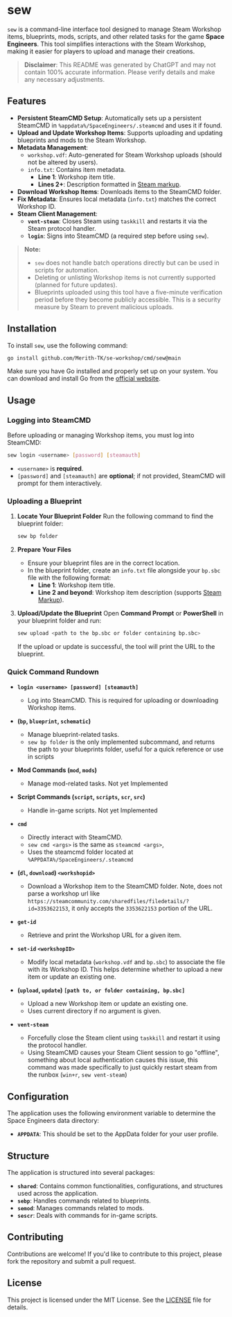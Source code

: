 # sew

`sew` is a command-line interface tool designed to manage Steam Workshop items, blueprints, mods, scripts, and other related tasks for the game **Space Engineers**. This tool simplifies interactions with the Steam Workshop, making it easier for players to upload and manage their creations.

> **Disclaimer**: This README was generated by ChatGPT and may not contain 100% accurate information. Please verify details and make any necessary adjustments.

## Features

- **Persistent SteamCMD Setup**: Automatically sets up a persistent SteamCMD in `%appdata%/SpaceEngineers/.steamcmd` and uses it if found.
- **Upload and Update Workshop Items**: Supports uploading and updating blueprints and mods to the Steam Workshop.
- **Metadata Management**:
  - `workshop.vdf`: Auto-generated for Steam Workshop uploads (should not be altered by users).
  - `info.txt`: Contains item metadata.
    - **Line 1**: Workshop item title.
    - **Lines 2+**: Description formatted in [Steam markup](https://steamcommunity.com/comment/Recommendation/formattinghelp).
- **Download Workshop Items**: Downloads items to the SteamCMD folder.
- **Fix Metadata**: Ensures local metadata (`info.txt`) matches the correct Workshop ID.
- **Steam Client Management**:
  - **`vent-steam`**: Closes Steam using `taskkill` and restarts it via the Steam protocol handler.
  - **`login`**: Signs into SteamCMD (a required step before using `sew`).

> **Note:**
> - `sew` does not handle batch operations directly but can be used in scripts for automation.
> - Deleting or unlisting Workshop items is not currently supported (planned for future updates).
> - Blueprints uploaded using this tool have a five-minute verification period before they become publicly accessible. This is a security measure by Steam to prevent malicious uploads.

## Installation

To install `sew`, use the following command:

```bash
go install github.com/Merith-TK/se-workshop/cmd/sew@main
```

Make sure you have Go installed and properly set up on your system. You can download and install Go from the [official website](https://golang.org/dl/).

## Usage

### Logging into SteamCMD

Before uploading or managing Workshop items, you must log into SteamCMD:

```bash
sew login <username> [password] [steamauth]
```

- `<username>` is **required**.
- `[password]` and `[steamauth]` are **optional**; if not provided, SteamCMD will prompt for them interactively.

### Uploading a Blueprint

1. **Locate Your Blueprint Folder**
   Run the following command to find the blueprint folder:
   ```bash
   sew bp folder
   ```

2. **Prepare Your Files**
   - Ensure your blueprint files are in the correct location.
   - In the blueprint folder, create an `info.txt` file alongside your `bp.sbc` file with the following format:
     - **Line 1**: Workshop item title.
     - **Line 2 and beyond**: Workshop item description (supports [Steam Markup](https://steamcommunity.com/comment/Recommendation/formattinghelp)).

3. **Upload/Update the Blueprint**
   Open **Command Prompt** or **PowerShell** in your blueprint folder and run:
   ```bash
   sew upload <path to the bp.sbc or folder containing bp.sbc>
   ```
   If the upload or update is successful, the tool will print the URL to the blueprint.

### Quick Command Rundown

- **`login <username> [password] [steamauth]`**
  - Log into SteamCMD. This is required for uploading or downloading Workshop items.

- **(`bp`, `blueprint`, `schematic`)**
  - Manage blueprint-related tasks. 
  - `sew bp folder` is the only implemented subcommand, and returns the path to your blueprints folder, useful for a quick reference or use in scripts

- **Mod Commands (`mod`, `mods`)**
  - Manage mod-related tasks.
  Not yet Implemented

- **Script Commands (`script`, `scripts`, `scr`, `src`)**
  - Handle in-game scripts.
  Not yet Implemented

- **`cmd`**
  - Directly interact with SteamCMD.
  - `sew cmd <args>` is the same as `steamcmd <args>`,
  - Uses the steamcmd folder located at `%APPDATA%/SpaceEngineers/.steamcmd`

- **(`dl`, `download`) `<workshopid>`**
  - Download a Workshop item to the SteamCMD folder.
  Note, does not parse a workshop url like `https://steamcommunity.com/sharedfiles/filedetails/?id=3353622153`, it only accepts the `3353622153` portion of the URL. 

- **`get-id`**
  - Retrieve and print the Workshop URL for a given item.

- **`set-id` `<workshopID>`**
  - Modify local metadata (`workshop.vdf` and `bp.sbc`) to associate the file with its Workshop ID. This helps determine whether to upload a new item or update an existing one.

- **(`upload`, `update`) `[path to, or folder containing, bp.sbc]`**
  - Upload a new Workshop item or update an existing one.
  - Uses current directory if no argument is given.

- **`vent-steam`**
  - Forcefully close the Steam client using `taskkill` and restart it using the protocol handler.
  - Using SteamCMD causes your Steam Client session to go "offline", something about local authentication causes this issue, this command was made specifically to just quickly restart steam from the runbox (`win+r`, `sew vent-steam`)

## Configuration

The application uses the following environment variable to determine the Space Engineers data directory:

- **`APPDATA`**: This should be set to the AppData folder for your user profile.

## Structure

The application is structured into several packages:

- **`shared`**: Contains common functionalities, configurations, and structures used across the application.
- **`sebp`**: Handles commands related to blueprints.
- **`semod`**: Manages commands related to mods.
- **`sescr`**: Deals with commands for in-game scripts.

## Contributing

Contributions are welcome! If you'd like to contribute to this project, please fork the repository and submit a pull request.

## License

This project is licensed under the MIT License. See the [LICENSE](LICENSE) file for details.
